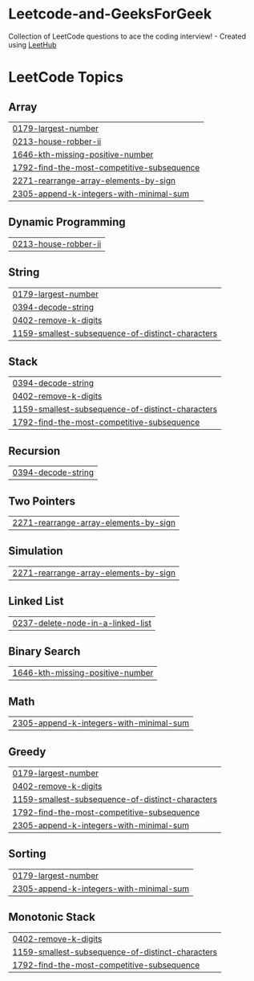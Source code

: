 # Leetcode-and-GeeksForGeek
Collection of LeetCode questions to ace the coding interview! - Created using [LeetHub](https://github.com/QasimWani/LeetHub)

<!---LeetCode Topics Start-->
# LeetCode Topics
## Array
|  |
| ------- |
| [0179-largest-number](https://github.com/Aadarsh-aadi/Leetcode-and-GeeksForGeek/tree/master/0179-largest-number) |
| [0213-house-robber-ii](https://github.com/Aadarsh-aadi/Leetcode-and-GeeksForGeek/tree/master/0213-house-robber-ii) |
| [1646-kth-missing-positive-number](https://github.com/Aadarsh-aadi/Leetcode-and-GeeksForGeek/tree/master/1646-kth-missing-positive-number) |
| [1792-find-the-most-competitive-subsequence](https://github.com/Aadarsh-aadi/Leetcode-and-GeeksForGeek/tree/master/1792-find-the-most-competitive-subsequence) |
| [2271-rearrange-array-elements-by-sign](https://github.com/Aadarsh-aadi/Leetcode-and-GeeksForGeek/tree/master/2271-rearrange-array-elements-by-sign) |
| [2305-append-k-integers-with-minimal-sum](https://github.com/Aadarsh-aadi/Leetcode-and-GeeksForGeek/tree/master/2305-append-k-integers-with-minimal-sum) |
## Dynamic Programming
|  |
| ------- |
| [0213-house-robber-ii](https://github.com/Aadarsh-aadi/Leetcode-and-GeeksForGeek/tree/master/0213-house-robber-ii) |
## String
|  |
| ------- |
| [0179-largest-number](https://github.com/Aadarsh-aadi/Leetcode-and-GeeksForGeek/tree/master/0179-largest-number) |
| [0394-decode-string](https://github.com/Aadarsh-aadi/Leetcode-and-GeeksForGeek/tree/master/0394-decode-string) |
| [0402-remove-k-digits](https://github.com/Aadarsh-aadi/Leetcode-and-GeeksForGeek/tree/master/0402-remove-k-digits) |
| [1159-smallest-subsequence-of-distinct-characters](https://github.com/Aadarsh-aadi/Leetcode-and-GeeksForGeek/tree/master/1159-smallest-subsequence-of-distinct-characters) |
## Stack
|  |
| ------- |
| [0394-decode-string](https://github.com/Aadarsh-aadi/Leetcode-and-GeeksForGeek/tree/master/0394-decode-string) |
| [0402-remove-k-digits](https://github.com/Aadarsh-aadi/Leetcode-and-GeeksForGeek/tree/master/0402-remove-k-digits) |
| [1159-smallest-subsequence-of-distinct-characters](https://github.com/Aadarsh-aadi/Leetcode-and-GeeksForGeek/tree/master/1159-smallest-subsequence-of-distinct-characters) |
| [1792-find-the-most-competitive-subsequence](https://github.com/Aadarsh-aadi/Leetcode-and-GeeksForGeek/tree/master/1792-find-the-most-competitive-subsequence) |
## Recursion
|  |
| ------- |
| [0394-decode-string](https://github.com/Aadarsh-aadi/Leetcode-and-GeeksForGeek/tree/master/0394-decode-string) |
## Two Pointers
|  |
| ------- |
| [2271-rearrange-array-elements-by-sign](https://github.com/Aadarsh-aadi/Leetcode-and-GeeksForGeek/tree/master/2271-rearrange-array-elements-by-sign) |
## Simulation
|  |
| ------- |
| [2271-rearrange-array-elements-by-sign](https://github.com/Aadarsh-aadi/Leetcode-and-GeeksForGeek/tree/master/2271-rearrange-array-elements-by-sign) |
## Linked List
|  |
| ------- |
| [0237-delete-node-in-a-linked-list](https://github.com/Aadarsh-aadi/Leetcode-and-GeeksForGeek/tree/master/0237-delete-node-in-a-linked-list) |
## Binary Search
|  |
| ------- |
| [1646-kth-missing-positive-number](https://github.com/Aadarsh-aadi/Leetcode-and-GeeksForGeek/tree/master/1646-kth-missing-positive-number) |
## Math
|  |
| ------- |
| [2305-append-k-integers-with-minimal-sum](https://github.com/Aadarsh-aadi/Leetcode-and-GeeksForGeek/tree/master/2305-append-k-integers-with-minimal-sum) |
## Greedy
|  |
| ------- |
| [0179-largest-number](https://github.com/Aadarsh-aadi/Leetcode-and-GeeksForGeek/tree/master/0179-largest-number) |
| [0402-remove-k-digits](https://github.com/Aadarsh-aadi/Leetcode-and-GeeksForGeek/tree/master/0402-remove-k-digits) |
| [1159-smallest-subsequence-of-distinct-characters](https://github.com/Aadarsh-aadi/Leetcode-and-GeeksForGeek/tree/master/1159-smallest-subsequence-of-distinct-characters) |
| [1792-find-the-most-competitive-subsequence](https://github.com/Aadarsh-aadi/Leetcode-and-GeeksForGeek/tree/master/1792-find-the-most-competitive-subsequence) |
| [2305-append-k-integers-with-minimal-sum](https://github.com/Aadarsh-aadi/Leetcode-and-GeeksForGeek/tree/master/2305-append-k-integers-with-minimal-sum) |
## Sorting
|  |
| ------- |
| [0179-largest-number](https://github.com/Aadarsh-aadi/Leetcode-and-GeeksForGeek/tree/master/0179-largest-number) |
| [2305-append-k-integers-with-minimal-sum](https://github.com/Aadarsh-aadi/Leetcode-and-GeeksForGeek/tree/master/2305-append-k-integers-with-minimal-sum) |
## Monotonic Stack
|  |
| ------- |
| [0402-remove-k-digits](https://github.com/Aadarsh-aadi/Leetcode-and-GeeksForGeek/tree/master/0402-remove-k-digits) |
| [1159-smallest-subsequence-of-distinct-characters](https://github.com/Aadarsh-aadi/Leetcode-and-GeeksForGeek/tree/master/1159-smallest-subsequence-of-distinct-characters) |
| [1792-find-the-most-competitive-subsequence](https://github.com/Aadarsh-aadi/Leetcode-and-GeeksForGeek/tree/master/1792-find-the-most-competitive-subsequence) |
<!---LeetCode Topics End-->